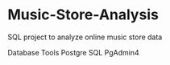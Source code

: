 # Music-Store-Analysis
SQL project to analyze online music store data

Database Tools
Postgre SQL
PgAdmin4
